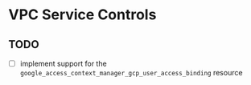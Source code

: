 # VPC Service Controls

## TODO

- [ ] implement support for the  `google_access_context_manager_gcp_user_access_binding` resource
